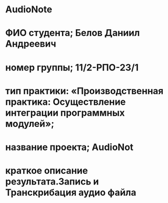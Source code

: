 # AudioNote
# ФИО студента; Белов Даниил Андреевич
# номер группы; 11/2-РПО-23/1
# тип практики: «Производственная практика: Осуществление интеграции программных модулей»;
# название проекта; AudioNot
# краткое описание результата.Запись и Транскрибация аудио файла
